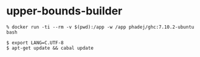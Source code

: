 # upper-bounds-builder

```
% docker run -ti --rm -v $(pwd):/app -w /app phadej/ghc:7.10.2-ubuntu bash

$ export LANG=C.UTF-8
$ apt-get update && cabal update
```
